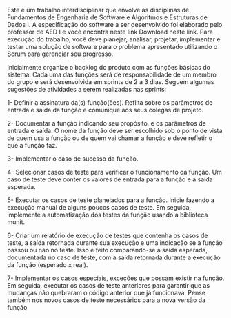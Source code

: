Este é um trabalho interdisciplinar que envolve as disciplinas de Fundamentos de Engenharia de Software e Algoritmos e Estruturas de Dados I. A especificação do software a ser desenvolvido foi elaborado pelo professor de AED I e você encontra neste link Download neste link. Para execução do trabalho, você deve planejar, analisar, projetar, implementar e testar uma solução de software para o problema apresentado utilizando o Scrum para gerenciar seu progresso.

Inicialmente organize o backlog do produto com as funções básicas do sistema. Cada uma das funções será de responsabilidade de um membro do grupo e será desenvolvida em sprints de 2 a 3 dias. Seguem algumas sugestões de atividades a serem realizadas nas sprints:

1- Definir a assinatura da(s) função(ões). Reflita sobre os parâmetros de entrada e saída da função e comunique aos seus colegas de projeto.

2- Documentar a função indicando seu propósito, e os parâmetros de entrada e saída. O nome da função deve ser escolhido sob o ponto de vista de quem usa a função ou de quem vai chamar a função e deve refletir o que a função faz.

3- Implementar o caso de sucesso da função.

4- Selecionar casos de teste para verificar o funcionamento da função. Um caso de teste deve conter os valores de entrada para a função e a saída esperada.

5- Executar os casos de teste planejados para a função. Inicie fazendo a execução manual de alguns poucos casos de teste. Em seguida, implemente a automatização dos testes da função usando a biblioteca munit.

6- Criar um relatório de execução de testes que contenha os casos de teste, a saída retornada durante sua execução e uma indicação se a função passou ou não no teste. Isso é feito comparando-se a saída esperada, documentada no caso de teste, com a saída retornada durante a execução da função (esperado x real).

7- Implementar os casos especiais, exceções que possam existir na função. Em seguida, executar os casos de teste anteriores para garantir que as mudanças não quebraram o código anterior que já funcionava. Pense também nos novos casos de teste necessários para a nova versão da função
